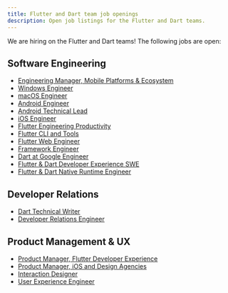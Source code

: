 ```yaml
---
title: Flutter and Dart team job openings
description: Open job listings for the Flutter and Dart teams.
---
```


We are hiring on the Flutter and Dart teams!
The following jobs are open:

## Software Engineering

* [Engineering Manager, Mobile Platforms & Ecosystem]({{site.url}}/jobs/eng_mgr)
* [Windows Engineer]({{site.url}}/jobs/windows)
* [macOS Engineer]({{site.url}}/jobs/macos)
* [Android Engineer]({{site.url}}/jobs/android)
* [Android Technical Lead]({{site.url}}/jobs/android_tl)
* [iOS Engineer]({{site.url}}/jobs/ios)
* [Flutter Engineering Productivity]({{site.url}}/jobs/infrastructure)
* [Flutter CLI and Tools]({{site.url}}/jobs/tools)
* [Flutter Web Engineer]({{site.url}}/jobs/engine_web)
* [Framework Engineer]({{site.url}}/jobs/framework)
* [Dart at Google Engineer]({{site.url}}/jobs/dart_google)
* [Flutter & Dart Developer Experience SWE]({{site.url}}/jobs/devexp)
* [Flutter & Dart Native Runtime Engineer]({{site.url}}/jobs/native_runtime)

## Developer Relations

* [Dart Technical Writer]({{site.url}}/jobs/writer)
* [Developer Relations Engineer]({{site.url}}/jobs/dre)

## Product Management & UX

* [Product Manager, Flutter Developer Experience]({{site.url}}/jobs/pm_devexp)
* [Product Manager, iOS and Design Agencies]({{site.url}}/jobs/pm_ios)
* [Interaction Designer]({{site.url}}/jobs/ixd)
* [User Experience Engineer]({{site.url}}/jobs/uxe)
